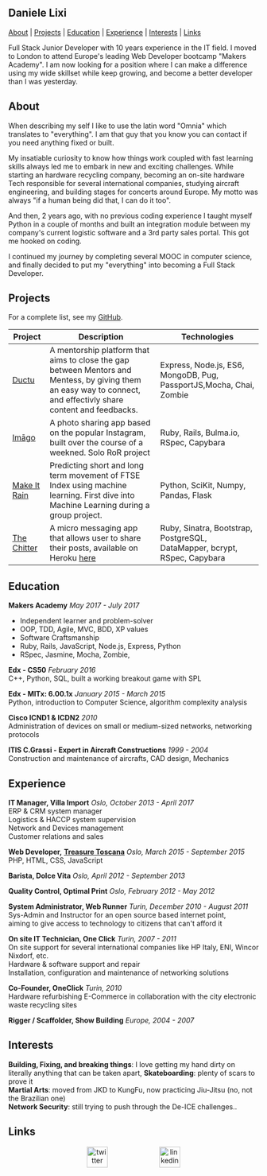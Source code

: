 ## Daniele Lixi

[About](#about) | [Projects](#projects) | [Education](#education) | [Experience](#experience) | [Interests](#interests) | [Links](#links)


Full Stack Junior Developer with 10 years experience in the IT field. I moved to London to attend Europe's leading Web Developer bootcamp "Makers Academy". I am now looking for a position where I can make a difference using my wide skillset while keep growing, and become a better developer than I was yesterday.

## About
When describing my self I like to use the latin word "Omnia" which translates to "everything".
I am that guy that you know you can contact if you need anything fixed or built.

My insatiable curiosity to know how things work coupled with fast learning skills always led me to embark in new and exciting challenges.
While starting an hardware recycling company, becoming an on-site hardware Tech responsible for several international companies, studying aircraft engineering, and building stages for concerts around Europe.
My motto was always "if a human being did that, I can do it too".

And then, 2 years ago, with no previous coding experience I taught myself Python in a couple of months and built an integration module between my company's current logistic software and a 3rd party sales portal. This got me hooked on coding.

I continued my journey by completing several MOOC in computer science, and finally decided to put my "everything" into becoming a Full Stack Developer.

## Projects
For a complete list, see my [GitHub](https://github.com/y0m0?tab=repositories).

| Project           | Description | Technologies |
|---                |---          |---           |
| [Ductu](https://ductu.herokuapp.com/) | A mentorship platform that aims to close the gap between Mentors and Mentess, by giving them an easy way to connect, and effectivly share content and feedbacks.| Express, Node.js, ES6, MongoDB, Pug, PassportJS,Mocha, Chai, Zombie |
| [Imāgo](https://production-imago.herokuapp.com) | A photo sharing app based on the popular Instagram, built over the course of a weekned. Solo RoR project | Ruby, Rails, Bulma.io, RSpec, Capybara |  
| [Make It Rain](https://github.com/tobywinter/makeitrain) | Predicting short and long term movement of FTSE Index using machine learning. First dive into Machine Learning during a group project. | Python, SciKit, Numpy, Pandas, Flask |  
| [The Chitter](https://github.com/y0m0/chitter-challenge) | A micro messaging app that allows user to share their posts, available on Heroku [here](https://the-chitter.herokuapp.com/) | Ruby, Sinatra, Bootstrap, PostgreSQL, DataMapper, bcrypt, RSpec, Capybara |  


## Education

**Makers Academy** *May 2017 - July 2017*  
- Independent learner and problem-solver
- OOP, TDD, Agile, MVC, BDD, XP values
- Software Craftsmanship
- Ruby, Rails, JavaScript, Node.js, Express, Python
- RSpec, Jasmine, Mocha, Zombie,

**Edx - CS50** *February 2016*  
C++, Python, SQL, built a working breakout game with SPL

**Edx - MITx: 6.00.1x** *January 2015 - March 2015*  
Python, introduction to Computer Science, algorithm complexity analysis

**Cisco ICND1 & ICDN2** *2010*  
Administration of devices on small or medium-sized networks, networking protocols

**ITIS C.Grassi - Expert in Aircraft Constructions** *1999 - 2004*  
Construction and maintenance of aircrafts, CAD design, Mechanics

## Experience

**IT Manager, Villa Import** *Oslo, October 2013 - April 2017*  
ERP & CRM system manager  
Logistics & HACCP system supervision  
Network and Devices management  
Customer relations and sales

**Web Developer,** [**Treasure Toscana**](http://www.treasuretoscana.com/) *Oslo, March 2015 - September 2015*  
PHP, HTML, CSS, JavaScript

**Barista, Dolce Vita** *Oslo, April 2012 - September 2013*

**Quality Control, Optimal Print** *Oslo, February 2012 - May 2012*

**System Administrator, Web Runner** *Turin, December 2010 - August 2011*  
Sys-Admin and Instructor for an open source based internet point,  
aiming to give access to technology to citizens that can't afford it

**On site IT Technician, One Click** *Turin, 2007 - 2011*   
On site support for several international companies like HP Italy, ENI, Wincor Nixdorf, etc.  
Hardware & software support and repair  
Installation, configuration and maintenance of networking solutions

**Co-Founder, OneClick** *Turin, 2010*  
Hardware refurbishing E-Commerce in collaboration with the city electronic waste recycling sites

**Rigger / Scaffolder, Show Building** *Europe, 2004 - 2007*

## Interests
 **Building, Fixing, and breaking things**: I love getting my hand dirty on literally anything that can be taken apart,
 **Skateboarding**: plenty of scars to prove it  
 **Martial Arts**: moved from JKD to KungFu, now practicing Jiu-Jitsu (no, not the Brazilian one)  
 **Network Security**: still trying to push through the De-ICE challenges..  

## Links

<p align="center">
<a href="https://twitter.com/YoMoZ">
<img src="http://goinkscape.com/wp-content/uploads/2015/07/twitter-logo-final.png" alt="twitter" hspace="50" height="42" width="42"></a>

<a href="https://www.linkedin.com/in/daniele-lixi-04190310a">
<img src="https://www.iconfinder.com/data/icons/free-social-icons/67/linkedin_circle_color-512.png" alt="linkedin" hspace="50" height="42" width="42"></a>
</p>
